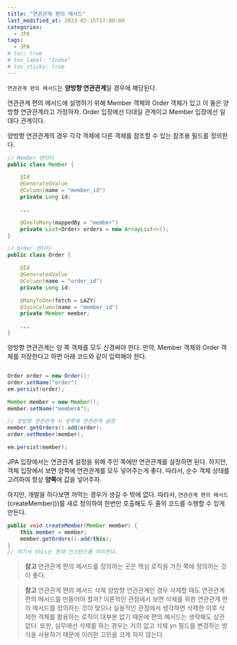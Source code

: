 ```yaml
---
title: "연관관계 편의 메서드"
last_modified_at: 2023-01-15T17:00:00
categories:
  - JPA
tags:
  - JPA
# toc: true
# toc_label: "Index"
# toc_sticky: true
---
```


`연관관계 편의 메서드`는 **양방향 연관관계**일 경우에 해당된다.

연관관계 편의 메서드에 설명하기 위해 Member 객체와 Order 객체가 있고 이 둘은 양방향 연관관계라고 가정하자. Order 입장에선 다대일 관계이고 Member 입장에선 일대다 관계이다.

양방향 연관관계의 경우 각각 객체에 다른 객체를 참조할 수 있는 참조용 필드를 정의한다.

```java
// Member 엔티티
public class Member {

    @Id
    @GeneratedValue
    @Column(name = "member_id")
    private Long id;

    ...

    @OneToMany(mappedBy = "member")
    private List<Order> orders = new ArrayList<>();
}

// Order 엔티티
public class Order {

    @Id
    @GeneratedValue
    @Column(name = "order_id")
    private Long id;

    @ManyToOne(fetch = LAZY)
    @JoinColumn(name = "member_id")
    private Member member;

    ...
}
```

양방향 연관관계는 양 쪽 객체를 모두 신경써야 한다. 만약, Member 객체와 Order 객체를 저장한다고 하면 아래 코드와 같이 입력해야 한다.

```java

Order order = new Order();
order.setName("order")
em.persist(order);

Member member = new Member();
member.setName("memberA");

// 양방향 연관관계 시 양쪽에 연관관계 설정
member.getOrders().add(order);
order.setMember(member);

em.persist(member);
```

JPA 입장에서는 연관관계 설정을 위해 주인 쪽에만 연관관계를 설정하면 된다. 하지만, 객체 입장에서 보면 양쪽에 연관관계를 모두 넣어주는게 좋다. 따라서, 순수 객체 상태를 고려하여 항상 **양쪽**에 값을 넣어주자.

하지만, 개발을 하다보면 까먹는 경우가 생길 수 밖에 없다. 따라서, `연관관계 편의 메서드`(createMember())를 새로 정의하여 한번만 호출해도 두 줄의 코드를 수행할 수 있게 만든다.

```java
public void createMember(Member member) {
    this.member = member;
    member.getOrders().add(this);
}
// 여기서 this는 현재 인스턴스를 의미한다.
```

> **참고** 
연관관계 편의 메서드를 정의하는 곳은 핵심 로직을 가진 쪽에 정의하는 것이 좋다.
> 

> **참고** 연관관계 편의 메서드 삭제
양방향 연관관계인 경우 삭제할 때도 연관관계 편의 메서드를 만들어야 할까? 이론적인 관점에서 보면 삭제를 위한 연관관계 편의 메서드를 정의하는 것이 맞으나 실용적인 관점에서 생각하면 삭제한 이후 삭제한 객체를 활용하는 로직이 대부분 없기 때문에 편의 메서드는 생략해도 상관없다.
또한, 실무에선 삭제를 하는 경우는 거의 없고 삭제 yn 필드를 변경하는 방식을 사용하기 때문에 이러한 고민을 크게 하지 않는다.
>